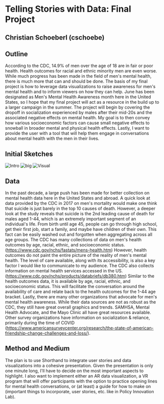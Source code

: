 # Telling Stories with Data: Final Project 
## Christian Schoeberl (cschoebe) 

## Outline 
According to the CDC, 14.9% of men over the age of 18 are in fair or poor health. Health outcomes for racial and ethnic minority men are even worse. While much progress has been made in the field of men's mental health, there is much more that can and should be done. 
The basis of my final project is how to leverage data visualizations to raise awareness for men's mental health and to inform viewers on how they can help. June has been designated as Men's Mental Health Awareness month here in the United States, so I hope that my final project will act as a resource in the build up to a larger campaign in the summer. The project will begin by covering the dropoff in socialization experienced by males after their mid-20s and the associated negative effects on mental health. My goal is to then convey how various socioeconomic factors can cause small negative effects to snowball in broader mental and physical health effects. Lastly, I want to provide the user with a tool that will help them engage in conversations about mental health with the men in their lives. 

## Initial Sketches 
![Intro](https://user-images.githubusercontent.com/39040541/153772979-1a9a208e-a76c-489f-8c79-bfcde86e5af1.jpeg)
![big](https://user-images.githubusercontent.com/39040541/153772983-6526a253-afd8-457c-8675-59684c238a69.jpeg)
![Visual](https://user-images.githubusercontent.com/39040541/153772985-0c0c4bbe-8ae6-4e7c-9429-63bd6065c044.jpeg)

## Data
In the past decade, a large push has been made for better collection on mental health data here in the United States and abroad. A quick look at data provided by the CDC in 2017 on men's mortality would make one think that suicide is just barely in the top 10 causes of death. However, a deeper look at the study reveals that suicide is the 2nd leading cause of death for males aged 1-44, which is an extremely important segment of an individual's life. From birth until age 45, people can go through high school, get their first job, start a family, and maybe have children of their own. This fact can be easily washed out and forgotten when aggregating across all age groups. The CDC has many collections of data on men's health outcomes by age, racial, ethnic, and socioeconomic status. (https://www.cdc.gov/nchs/fastats/mens-health.htm) 
However, health outcomes do not paint the entire picture of the reality of men's mental health. The level of care available, along with its accessibility, is also a key factor I would like to communicate to my audience. The CDC also collects information on mental health services accessed in the US. (https://www.cdc.gov/nchs/products/databriefs/db380.htm) Similar to the health outcomes data, it is available by age, racial, ethnic, and socioeconomic status. This will facilitate the conversation around the availability of care and relate back to the health outcomes for the 1-44 age bracket. 
Lastly, there are many other organizations that advocate for men's mental health awareness. While their data sources are not as robust as the CDC, they still have great overall graphics and trends. SAMHSA, Mental Health Advocate, and the Mayo Clinic all have great resources available. Other survey organizations have information on socialization & reliance, primarily during the time of COVID (https://www.americansurveycenter.org/research/the-state-of-american-friendship-change-challenges-and-loss/).   

## Method and Medium 
<subject to change> 
The plan is to use Shorthand to integrate user stories and data visualizations into a cohesive presentation. Given the presentation is only one minute long, I'll have to decide on the most important aspects to highlight. I also want to implement either an AR data visualization, a VR program that will offer participants with the option to practice opening lines for mental health conversations, or (at least) a guide for how to make on (important things to incorporate, user stories, etc. like in Policy Innovation Lab). 
